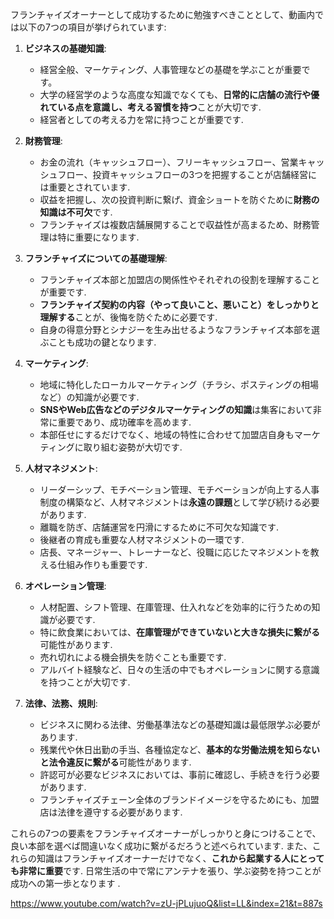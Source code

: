 フランチャイズオーナーとして成功するために勉強すべきこととして、動画内では以下の7つの項目が挙げられています:

1. **ビジネスの基礎知識**:
    
    - 経営全般、マーケティング、人事管理などの基礎を学ぶことが重要です。
    - 大学の経営学のような高度な知識でなくても、**日常的に店舗の流行や優れている点を意識し、考える習慣を持つ**ことが大切です.
    - 経営者としての考える力を常に持つことが重要です.
2. **財務管理**:
    
    - お金の流れ（キャッシュフロー）、フリーキャッシュフロー、営業キャッシュフロー、投資キャッシュフローの3つを把握することが店舗経営には重要とされています.
    - 収益を把握し、次の投資判断に繋げ、資金ショートを防ぐために**財務の知識は不可欠**です.
    - フランチャイズは複数店舗展開することで収益性が高まるため、財務管理は特に重要になります.
3. **フランチャイズについての基礎理解**:
    
    - フランチャイズ本部と加盟店の関係性やそれぞれの役割を理解することが重要です.
    - **フランチャイズ契約の内容（やって良いこと、悪いこと）をしっかりと理解する**ことが、後悔を防ぐために必要です.
    - 自身の得意分野とシナジーを生み出せるようなフランチャイズ本部を選ぶことも成功の鍵となります.
4. **マーケティング**:
    
    - 地域に特化したローカルマーケティング（チラシ、ポスティングの相場など）の知識が必要です.
    - **SNSやWeb広告などのデジタルマーケティングの知識**は集客において非常に重要であり、成功確率を高めます.
    - 本部任せにするだけでなく、地域の特性に合わせて加盟店自身もマーケティングに取り組む姿勢が大切です.
5. **人材マネジメント**:
    
    - リーダーシップ、モチベーション管理、モチベーションが向上する人事制度の構築など、人材マネジメントは**永遠の課題**として学び続ける必要があります.
    - 離職を防ぎ、店舗運営を円滑にするために不可欠な知識です.
    - 後継者の育成も重要な人材マネジメントの一環です.
    - 店長、マネージャー、トレーナーなど、役職に応じたマネジメントを教える仕組み作りも重要です.
6. **オペレーション管理**:
    
    - 人材配置、シフト管理、在庫管理、仕入れなどを効率的に行うための知識が必要です.
    - 特に飲食業においては、**在庫管理ができていないと大きな損失に繋がる**可能性があります.
    - 売れ切れによる機会損失を防ぐことも重要です.
    - アルバイト経験など、日々の生活の中でもオペレーションに関する意識を持つことが大切です.
7. **法律、法務、規則**:
    
    - ビジネスに関わる法律、労働基準法などの基礎知識は最低限学ぶ必要があります.
    - 残業代や休日出勤の手当、各種協定など、**基本的な労働法規を知らないと法令違反に繋がる**可能性があります.
    - 許認可が必要なビジネスにおいては、事前に確認し、手続きを行う必要があります.
    - フランチャイズチェーン全体のブランドイメージを守るためにも、加盟店は法律を遵守する必要があります.

これらの7つの要素をフランチャイズオーナーがしっかりと身につけることで、良い本部を選べば間違いなく成功に繋がるだろうと述べられています. また、これらの知識はフランチャイズオーナーだけでなく、**これから起業する人にとっても非常に重要**です. 日常生活の中で常にアンテナを張り、学ぶ姿勢を持つことが成功への第一歩となります .

https://www.youtube.com/watch?v=zU-jPLujuoQ&list=LL&index=21&t=887s